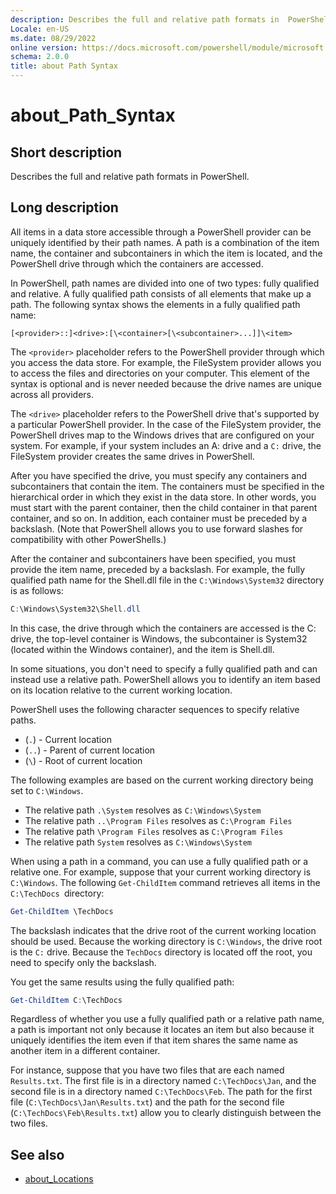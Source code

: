 ```yaml
---
description: Describes the full and relative path formats in  PowerShell.
Locale: en-US
ms.date: 08/29/2022
online version: https://docs.microsoft.com/powershell/module/microsoft.powershell.core/about/about_path_syntax?view=powershell-7.2&WT.mc_id=ps-gethelp
schema: 2.0.0
title: about Path Syntax
---
```

# about_Path_Syntax

## Short description
Describes the full and relative path formats in  PowerShell.

## Long description

All items in a data store accessible through a PowerShell provider can be
uniquely identified by their path names. A path is a combination of the
item name, the container and subcontainers in which the item is located, and
the PowerShell drive through which the containers are accessed.

In PowerShell, path names are divided into one of two types: fully qualified
and relative. A fully qualified path consists of all elements that make
up a path. The following syntax shows the elements in a fully qualified path
name:

```Syntax
[<provider>::]<drive>:[\<container>[\<subcontainer>...]]\<item>
```

The `<provider>` placeholder refers to the PowerShell provider through which
you access the data store. For example, the FileSystem provider allows you to
access the files and directories on your computer. This element of the syntax
is optional and is never needed because the drive names are unique across all
providers.

The `<drive>` placeholder refers to the PowerShell drive that's supported by
a particular PowerShell provider. In the case of the FileSystem provider, the
PowerShell drives map to the Windows drives that are configured on your
system. For example, if your system includes an A: drive and a `C:` drive, the
FileSystem provider creates the same drives in PowerShell.

After you have specified the drive, you must specify any containers and
subcontainers that contain the item. The containers must be specified in the
hierarchical order in which they exist in the data store. In other words, you
must start with the parent container, then the child container in that parent
container, and so on. In addition, each container must be preceded by a
backslash. (Note that PowerShell allows you to use forward slashes for
compatibility with other PowerShells.)

After the container and subcontainers have been specified, you must provide
the item name, preceded by a backslash. For example, the fully qualified path
name for the Shell.dll file in the `C:\Windows\System32` directory is as
follows:

```powershell
C:\Windows\System32\Shell.dll
```

In this case, the drive through which the containers are accessed is the C:
drive, the top-level container is Windows, the subcontainer is System32
(located within the Windows container), and the item is Shell.dll.

In some situations, you don't need to specify a fully qualified path and can
instead use a relative path. PowerShell allows you to identify an item based on
its location relative to the current working location.

PowerShell uses the following character sequences to specify relative paths.

- (`.`) - Current location
- (`..`) - Parent of current location
- (`\`) - Root of current location

The following examples are based on the current working directory being set to
`C:\Windows`.

- The relative path `.\System` resolves as `C:\Windows\System`
- The relative path `..\Program Files` resolves as `C:\Program Files`
- The relative path `\Program Files` resolves as `C:\Program Files`
- The relative path `System` resolves as `C:\Windows\System`

When using a path in a command, you can use a fully qualified path or a
relative one. For example, suppose that your current working directory is
`C:\Windows`. The following `Get-ChildItem` command retrieves all items in the
`C:\TechDocs `directory:

```powershell
Get-ChildItem \TechDocs
```

The backslash indicates that the drive root of the current working location
should be used. Because the working directory is `C:\Windows`, the drive root
is the `C:` drive. Because the `TechDocs` directory is located off the root,
you need to specify only the backslash.

You get the same results using the fully qualified path:

```powershell
Get-ChildItem C:\TechDocs
```

Regardless of whether you use a fully qualified path or a relative path
name, a path is important not only because it locates an item but also
because it uniquely identifies the item even if that item shares the same name
as another item in a different container.

For instance, suppose that you have two files that are each named
`Results.txt`. The first file is in a directory named `C:\TechDocs\Jan`, and
the second file is in a directory named `C:\TechDocs\Feb`. The path for the
first file (`C:\TechDocs\Jan\Results.txt`) and the path for the second file
(`C:\TechDocs\Feb\Results.txt`) allow you to clearly distinguish between the
two files.

## See also

- [about_Locations](about_Locations.md)
